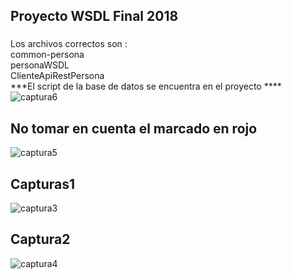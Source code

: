 ## Proyecto WSDL Final 2018
### 
Los archivos correctos son :\
common-persona\
personaWSDL\
ClienteApiRestPersona\
***El script de la base de datos se encuentra en el proyecto ****
![captura6](https://user-images.githubusercontent.com/5384490/50051384-d6eb5f00-00de-11e9-9c66-0beb88ed2977.PNG)

## No tomar en cuenta el marcado en rojo
![captura5](https://user-images.githubusercontent.com/5384490/50051363-8aa01f00-00de-11e9-9421-b95ca2fcd741.PNG)

###
## Capturas1
![captura3](https://user-images.githubusercontent.com/5384490/50051264-dfdb3100-00dc-11e9-9454-0f55a2d2811d.PNG)
## Captura2
![captura4](https://user-images.githubusercontent.com/5384490/50051274-09945800-00dd-11e9-9cbc-1adb1f347ef1.PNG)
